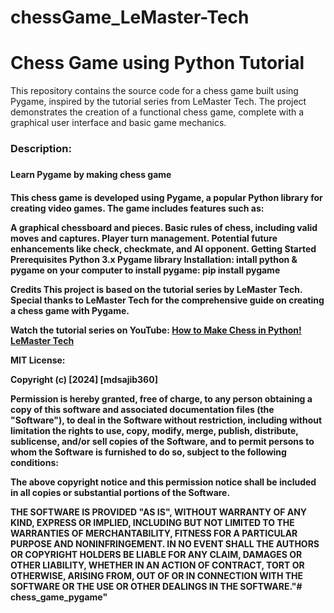 # chessGame_LeMaster-Tech
<h1> Chess Game using Python Tutorial</h1>

This repository contains the source code for a chess game built using Pygame, inspired by the tutorial series from LeMaster Tech. The project demonstrates the creation of a functional chess game, complete with a graphical user interface and basic game mechanics.

<h3> Description:<h3>
<h4> Learn Pygame by making chess game <h4> 
This chess game is developed using Pygame, a popular Python library for creating video games. The game includes features such as:

A graphical chessboard and pieces.
Basic rules of chess, including valid moves and captures.
Player turn management.
Potential future enhancements like check, checkmate, and AI opponent.
Getting Started
Prerequisites
Python 3.x
Pygame library
Installation:
intall python & pygame on your computer
to install pygame: pip install pygame

Credits
This project is based on the tutorial series by LeMaster Tech. Special thanks to LeMaster Tech for the comprehensive guide on creating a chess game with Pygame.

Watch the tutorial series on YouTube: <a href="https://www.youtube.com/watch?v=X-e0jk4I938&t=275s"> How to Make Chess in Python!   LeMaster Tech </a>

MIT License:

Copyright (c) [2024] [mdsajib360]

Permission is hereby granted, free of charge, to any person obtaining a copy
of this software and associated documentation files (the "Software"), to deal
in the Software without restriction, including without limitation the rights
to use, copy, modify, merge, publish, distribute, sublicense, and/or sell
copies of the Software, and to permit persons to whom the Software is
furnished to do so, subject to the following conditions:

The above copyright notice and this permission notice shall be included in all
copies or substantial portions of the Software.

THE SOFTWARE IS PROVIDED "AS IS", WITHOUT WARRANTY OF ANY KIND, EXPRESS OR
IMPLIED, INCLUDING BUT NOT LIMITED TO THE WARRANTIES OF MERCHANTABILITY,
FITNESS FOR A PARTICULAR PURPOSE AND NONINFRINGEMENT. IN NO EVENT SHALL THE
AUTHORS OR COPYRIGHT HOLDERS BE LIABLE FOR ANY CLAIM, DAMAGES OR OTHER
LIABILITY, WHETHER IN AN ACTION OF CONTRACT, TORT OR OTHERWISE, ARISING FROM,
OUT OF OR IN CONNECTION WITH THE SOFTWARE OR THE USE OR OTHER DEALINGS IN THE
SOFTWARE."# chess_game_pygame" 
